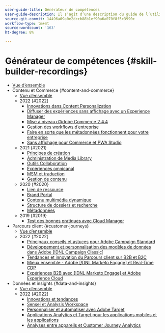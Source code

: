 ```yaml
---
user-guide-title: Générateur de compétences
user-guide-description: Il s’agit d’une description du guide de l’utilisateur qui s’affichera sur la page d’entrée.
source-git-commit: 14496a09a0e2dccb88b1ef90a6a070f8f5c3990c
workflow-type: tm+mt
source-wordcount: '163'
ht-degree: 8%

---
```



# Générateur de compétences {#skill-builder-recordings}

+ [Vue d’ensemble](overview.md)
+ Contenu et Commerce {#content-and-commerce}
   + [Vue d’ensemble](content-and-commerce/overview.md)
   + 2022 {#2022}
      + [Innovations dans Content Personalization](content-and-commerce/2022/content-perosonalization.md)
      + [Diffuser des expériences sans affichage avec un Experience Manager](content-and-commerce/2022/headless.md)
      + [Mise à niveau d’Adobe Commerce 2.4.4](content-and-commerce/2022/commerce-upgrade.md)
      + [Gestion des workflows d’entreprise](content-and-commerce/2022/workflow.md)
      + [Faire en sorte que les métadonnées fonctionnent pour votre entreprise](content-and-commerce/2022/metadata.md)
      + [Sans affichage pour Commerce et PWA Studio](content-and-commerce/2022/headless-pwa.md)
   + 2021 {#2021}
      + [Principes de création](content-and-commerce/2021/authoring-fundamentals.md)
      + [Administration de Media Library](content-and-commerce/2021/media-library-administration.md)
      + [Outils Collaboration](content-and-commerce/2021/collaboration-tools.md)
      + [Expériences omnicanal](content-and-commerce/2021/omnichannel-experiences.md)
      + [MSM et traduction](content-and-commerce/2021/multi-site-management-web-translation.md)
      + [Gestion de contenu](content-and-commerce/2021/traditional-headless-content-management.md)
   + 2020 {#2020}
      + [Lien de ressource](content-and-commerce/2020/asset-link.md)
      + [Brand Portal](content-and-commerce/2020/brand-portal.md)
      + [Contenu multimédia dynamique](content-and-commerce/2020/dynamic-media.md)
      + [Structure de dossiers et recherche](content-and-commerce/2020/folder-structure-search.md)
      + [Métadonnées](content-and-commerce/2020/metadata.md)
   + 2019 {#2019}
      + [Test des bonnes pratiques avec Cloud Manager](content-and-commerce/2019/cloud-manager-testing.md)
+ Parcours client {#customer-journeys}
   + [Vue d’ensemble](customer-journeys/overview.md)
   + 2022 {#2022}
      + [Principaux conseils et astuces pour Adobe Campaign Standard](customer-journeys/2022/tips-and-tricks.md)
      + [Développement et personnalisation des modèles de données dans Adobe [!DNL Campaign Classic]](customer-journeys/2022/data-models.md)
      + [Tendances et innovation du Parcours client sur B2B et B2C](customer-journeys/2022/keynote.md)
      + [Mieux ensemble - Adobe [!DNL Marketo Engage] et Real-Time CDP](customer-journeys/2022/b2b-campaigns.md)
      + [Expériences B2B avec  [!DNL Marketo Engage] et Adobe Experience Cloud](customer-journeys/2022/b2b-experiences.md)
+ Données et insights {#data-and-insights}
   + [Vue d’ensemble](data-and-insights/overview.md)
   + 2022 {#2022}
      + [Innovations et tendances](data-and-insights/2022/innovations.md)
      + [Sensei et Analysis Workspace](data-and-insights/2022/sensei.md)
      + [Personnaliser et automatiser avec Adobe Target](data-and-insights/2022/personalize.md)
      + [Applications Analytics et Target pour les applications mobiles et les applications](data-and-insights/2022/mobile-and-apps.md)
      + [Analyses entre appareils et Customer Journey Analytics](data-and-insights/2022/cross-device-analytics.md)

<!--    + [Adobe Campaign Classic V7 vs V8](customer-journeys/2022/classic-v7-vs-v8.md) -->
